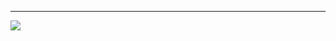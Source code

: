 

---
[![](https://visitcount.itsvg.in/api?id=DHAARANI11&icon=0&color=0)](https://visitcount.itsvg.in)

<!-- Proudly created with GPRM ( https://gprm.itsvg.in ) -->

